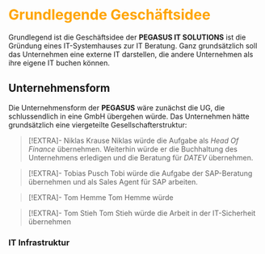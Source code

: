 # <font color = "orange">Grundlegende Geschäftsidee</font>
Grundlegend ist die Geschäftsidee der **PEGASUS IT SOLUTIONS** ist die Gründung eines IT-Systemhauses zur IT Beratung. Ganz grundsätzlich soll das Unternehmen eine externe IT darstellen, die andere Unternehmen als ihre eigene IT buchen können.
## Unternehmensform
Die Unternehmensform der **PEGASUS** wäre zunächst die UG, die schlussendlich in eine GmbH übergehen würde. 
Das Unternehmen hätte grundsätzlich eine viergeteilte Gesellschafterstruktur:
>[!EXTRA]- Niklas Krause
>Niklas würde die Aufgabe als *Head Of Finance* übernehmen. Weiterhin würde er die Buchhaltung des Unternehmens erledigen und die Beratung für *DATEV* übernehmen.

>[!EXTRA]- Tobias Pusch
>Tobi würde die Aufgabe der SAP-Beratung übernehmen und als Sales Agent für SAP arbeiten.

>[!EXTRA]- Tom Hemme
>Tom Hemme würde 

>[!EXTRA]- Tom Stieh
>Tom Stieh würde die Arbeit in der IT-Sicherheit übernehmen

### IT Infrastruktur